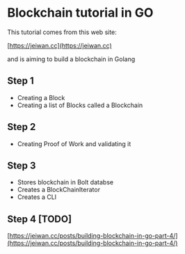 # Blockchain tutorial in GO

This tutorial comes from this web site:

[https://jeiwan.cc](https://jeiwan.cc)

and is aiming to build a blockchain in Golang

## Step 1

- Creating a Block
- Creating a list of Blocks called a Blockchain

## Step 2

- Creating Proof of Work and validating it

## Step 3

- Stores blockchain in Bolt databse
- Creates a BlockChainIterator
- Creates a CLI

## Step 4 [TODO]

[https://jeiwan.cc/posts/building-blockchain-in-go-part-4/](https://jeiwan.cc/posts/building-blockchain-in-go-part-4/)
